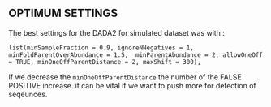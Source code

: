 ## OPTIMUM SETTINGS

The best settings for the DADA2 for simulated dataset was with : 

`list(minSampleFraction = 0.9, ignoreNNegatives = 1, minFoldParentOverAbundance = 1.5, 
minParentAbundance = 2, allowOneOff = TRUE, minOneOffParentDistance = 2, maxShift = 300),
`

If we decrease the `minOneOffParentDistance`  the number of the FALSE POSITIVE increase. it can be vital if we want to push more for detection of seqeunces. 
